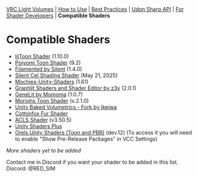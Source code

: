 [VRC Light Volumes](/README.md) | [How to Use](/Documentation/HowToUse.md) | [Best Practices](/Documentation/BestPractices.md) | [Udon Sharp API](/Documentation/UdonSharpAPI.md) | [For Shader Developers](/Documentation/ForShaderDevelopers.md) | **Compatible Shaders**
# Compatible Shaders
- [lilToon Shader](https://github.com/lilxyzw/lilToon) (1.10.0)
- [Poiyomi Toon Shader](https://github.com/poiyomi/PoiyomiToonShader) (9.2)
- [Filamented by Silent](https://gitlab.com/s-ilent/filamented) (1.4.0)
- [Silent Cel Shading Shader](https://gitlab.com/s-ilent/SCSS/-/tree/crosstone-testing?ref_type=heads) (May 21, 2025)
- [Mochies-Unity-Shaders](https://github.com/MochiesCode/Mochies-Unity-Shaders) (1.61)
- [Graphlit Shaders and Shader Editor by z3y](https://github.com/z3y/Graphlit) (2.0.1)
- [GeneLit by Momoma](https://github.com/momoma-null/GeneLit) (1.0.7)
- [Moriohs Toon Shader](https://gitlab.com/xMorioh/moriohs-toon-shader) (v.2.1.0)
- [Unity Baked Volumetrics - Fork by Ikeiwa](https://github.com/Ikeiwa/Unity-Baked-Volumetrics)
- [Cottonfox Fur Shader](https://github.com/jamestruhlar/cottonfoxfur/)
- [ACLS Shader](https://aciil.booth.pm/items/1779615) (v3.50.5)
- [Unity Shaders Plus](https://github.com/ShingenPizza/UnityShadersPlus/)
- [Orels Unity Shaders (Toon and PBR)](https://github.com/orels1/orels-Unity-Shaders) (dev.12) (To access it you will need to enable "Show Pre-Release Packages" in VCC Settings)

*More shaders yet to be added*

Contact me in Discord if you want your shader to be added in this list.
Discord: @RED_SIM
